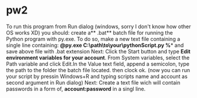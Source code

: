 # pw2
To run this program from Run dialog (windows, sorry I don't know how other OS works XD) you should:
create a** .bat** batch
file for running the Python program with py.exe.
To do so, make a new text file containing a single line containing: **@py.exe C:\path\to\your\pythonScript.py %***
and save above file with .bat extension
Next: Click the Start button and type **Edit environment variables for your account**.
From System variables,
select the Path variable and
click Edit.In the Value text
field, append a semicolon,
type the path to the folder the batch file located. then clock ok. (now you can run your script by pressin Windows+R and typing scripts name and account as second argument in Run dialog)
Next: Create a text file wich will contain passwords in a form of, **account:password** in a singl line.
